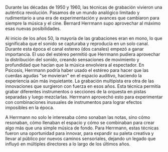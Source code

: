 Durante las décadas de 1950 y 1960, las técnicas de grabación vivieron una auténtica revolución. Pasamos de un mundo analógico limitado y rudimentario a una era de experimentación y avances que cambiaron para siempre la música y el cine.
Bernard Herrmann supo aprovechar al máximo esas nuevas posibilidades.

Al inicio de los años 50, la mayoría de las grabaciones eran en mono, lo que significaba que el sonido se capturaba y reproducía en un solo canal.
Durante esta época el canal estereo (dos canales) empezó a ganar importancia.
El uso del estéreo permitió que Herrmann pudiera aprovechar la distribución del sonido, creando sensaciones de movimiento y profundidad que hacían que la música envolviera al espectador.
En Psicosis, Herrmann podría haber usado el estéreo para hacer que las cuerdas agudas "se movieran" en el espacio auditivo, haciendo la experiencia aún más inquietante.
La grabación multipista era otra de las innovaciones que surgieron con fuerza en esos años. Esta técnica permitía grabar diferentes instrumentos o secciones de la orquesta en pistas separadas y luego mezclarlas. Herrmann aprovechó esto para experimentar con combinaciones inusuales de instrumentos para lograr efectos imposibles en la época.

A Herrmann no solo le interesaba cómo sonaban las notas, sino cómo resonaban, cómo llenaban el espacio y cómo se combinaban para crear algo más que una simple música de fondo.
Para Herrmann, estas técnicas fueron una oportunidad para innovar, para expandir su paleta creativa y llevar al público por nuevos caminos sensoriales, dejando un legado que influyó en múltiples directores a lo largo de los últimos años. 
